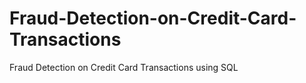 # Fraud-Detection-on-Credit-Card-Transactions
Fraud Detection on Credit Card Transactions using SQL
